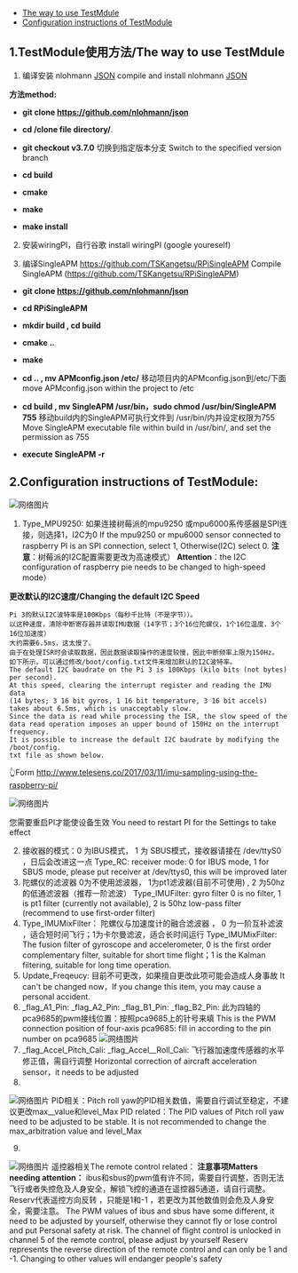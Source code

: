 
- [The way to use TestMdule](#design-goals)
- [Configuration instructions of TestModule](#sponsors)
## 1.TestModule使用方法/The way to use TestMdule

 1. 编译安装 nlohmann [JSON](https://github.com/nlohmann/json)
   compile and install nlohmann [JSON](https://github.com/nlohmann/json)

 **方法method:**
- **git clone https://github.com/nlohmann/json**

- **cd /clone file directory/**. 

- **git checkout v3.7.0** 切换到指定版本分支 Switch to the specified version branch

- **cd build**

- **cmake**

- **make**

- **make install**

 2. 安装wiringPI，自行谷歌
 install wiringPI (google youreself)

 3. 编译SingleAPM https://github.com/TSKangetsu/RPiSingleAPM
 Compile SingleAPM (https://github.com/TSKangetsu/RPiSingleAPM)
- **git clone https://github.com/nlohmann/json**

- **cd RPiSingleAPM** 

- **mkdir build , cd build**

- **cmake ..**

- **make**

- **cd .. , mv APMconfig.json /etc/** 
移动项目内的APMconfig.json到/etc/下面
move APMconfig.json within the project to /etc

- **cd build , mv SingleAPM /usr/bin，sudo chmod /usr/bin/SingleAPM 755**
移动build内的SingleAPM可执行文件到 /usr/bin/内并设定权限为755
Move SingleAPM executable file within build in /usr/bin/, and set the permission as 755
- **execute SingleAPM -r**

## 2.Configuration instructions of TestModule:
![网络图片](https://github.com/pluierry/picture/blob/master/readme%20pictures/TestModule%E7%9A%84%E9%A3%9E%E8%A1%8C%E9%85%8D%E7%BD%AE%E8%AF%B4%E6%98%8E.png?raw=true)
1.	Type_MPU9250: 
如果连接树莓派的mpu9250 或mpu6000系传感器是SPI连接，则选择1，I2C为0
If the mpu9250 or mpu6000 sensor connected to raspberry PI is an SPI connection, select 1, 
Otherwise(I2C) select 0.
**注意**：树莓派的I2C配置需要更改为高速模式）
**Attention**：the I2C configuration of raspberry pie needs to be changed to high-speed mode）

**更改默认的I2C速度/Changing the default I2C Speed**
```
Pi 3的默认I2C波特率是100Kbps（每秒千比特（不是字节））。
以这种速度，清除中断寄存器并读取IMU数据（14字节；3个16位陀螺仪，1个16位温度，3个16位加速度）
大约需要6.5ms，这太慢了。
由于在处理ISR时会读取数据，因此数据读取操作的速度较慢，因此中断频率上限为150Hz。
如下所示，可以通过修改/boot/config.txt文件来增加默认的I2C波特率。
The default I2C baudrate on the Pi 3 is 100Kbps (kilo bits (not bytes) per second). 
At this speed, clearing the interrupt register and reading the IMU data 
(14 bytes; 3 16 bit gyros, 1 16 bit temperature, 3 16 bit accels) takes about 6.5ms, which is unacceptably slow. 
Since the data is read while processing the ISR, the slow speed of the data read operation imposes an upper bound of 150Hz on the interrupt frequency. 
It is possible to increase the default I2C baudrate by modifying the /boot/config.
txt file as shown below.  
```  
👆Form <http://www.telesens.co/2017/03/11/imu-sampling-using-the-raspberry-pi/>

![网络图片](https://github.com/pluierry/picture/blob/master/readme%20pictures/%E6%9B%B4%E6%94%B9I2c%E7%9A%84%E9%80%9F%E5%BA%A6.png?raw=true)

您需要重启PI才能使设备生效
You need to restart PI for the Settings to take effect

2. 接收器的模式：0 为IBUS模式， 1 为 SBUS模式，接收器请接在 /dev/ttyS0 ，日后会改进这一点
Type_RC: receiver mode: 0 for IBUS mode, 1 for SBUS mode, please put receiver at /dev/ttys0, this will be improved later
3. 陀螺仪的滤波器 0为不使用滤波器， 1为pt1滤波器(目前不可使用)  , 2 为50hz的低通滤波器（推荐一阶滤波）
Type_IMUFilter: gyro filter 0 is no filter, 1 is pt1 filter (currently not available), 2 is 50hz low-pass filter (recommend to use first-order filter)
4. Type_IMUMixFilter： 陀螺仪与加速度计的融合滤波器 ， 0 为一阶互补滤波 ，适合短时间飞行；1为卡尔曼滤波，适合长时间运行
Type_IMUMixFilter: The fusion filter of gyroscope and accelerometer, 0 is the first order complementary filter, suitable for short time flight；1 is the Kalman filtering, suitable for long time operation.
5. Update_Freqeucy: 目前不可更改，如果擅自更改此项可能会造成人身事故
It can't be changed now，If you change this item, you may cause a personal accident.
6. _flag_A1_Pin:
  _flag_A2_Pin:
  _flag_B1_Pin:
  _flag_B2_Pin:
  此为四轴的pca9685的pwm接线位置：按照pca9685上的针号来填
  This is the PWM connection position of four-axis pca9685: fill in according to the pin number on pca9685
  ![网络图片](https://github.com/pluierry/picture/blob/master/readme%20pictures/%E9%92%88%E5%8F%B7.png?raw=true)
7. _flag_Accel_Pitch_Cali:
_flag_Accel__Roll_Cali:
飞行器加速度传感器的水平修正值，需自行调整
Horizontal correction of aircraft acceleration sensor，it needs to be adjusted
8.
![网络图片](https://github.com/pluierry/picture/blob/master/readme%20pictures/PID%E7%9B%B8%E5%85%B3.png?raw=true)
PID相关：Pitch roll yaw的PID相关数值，需要自行调试至稳定，不建议更改max__value和level_Max
PID related：The PID values of Pitch roll yaw need to be adjusted to be stable. It is not recommended to change the max_arbitration value and level_Max

9. 
![网络图片](https://github.com/pluierry/picture/blob/master/readme%20pictures/%E9%81%A5%E6%8E%A7%E5%99%A8%E7%9B%B8%E5%85%B3.png?raw=true)
遥控器相关The remote control related：
**注意事项Matters needing attention：**
ibus和sbus的pwm值有许不同，需要自行调整，否则无法飞行或者失控危及人身安全，解锁飞控的通道在遥控器5通道，请自行调整。Reserv代表遥控方向反转 ，只能是1和-1 ，若更改为其他数值则会危及人身安全，需要注意。
The PWM values of ibus and sbus have some different, it need to be adjusted by yourself, otherwise they cannot fly or lose control and put Personal safety at risk. The channel of flight control is unlocked in channel 5 of the remote control, please adjust by yourself
Reserv represents the reverse direction of the remote control and can only be 1 and -1. Changing to other values will endanger people's safety
